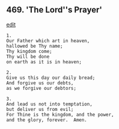 
## 469.  'The Lord''s Prayer'
[edit](https://docs.google.com/document/d/1k2mHCCtQqbpiSZgOQB7LaWjKt69iDG1L/edit?mode=html)



    1.
    Our Father which art in heaven,
    hallowed be Thy name;
    Thy kingdom come; 
    Thy will be done 
    on earth as it is in heaven;

    2.
    Give us this day our daily bread;
    And forgive us our debts,
    as we forgive our debtors;

    3.
    And lead us not into temptation, 
    but deliver us from evil;
    For Thine is the kingdom, and the power, 
    and the glory, forever.  Amen.

